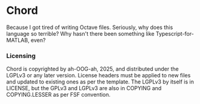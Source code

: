 # Chord
Because I got tired of writing Octave files. Seriously, why does this language so terrible? Why hasn't there been something like Typescript-for-MATLAB, even?

### Licensing
Chord is copyrighted by ah-OOG-ah, 2025, and distributed under the LGPLv3 or any later version. License headers must be applied to
new files and updated to existing ones as per the template. The LGPLv3 by itself is in LICENSE, but the GPLv3 and LGPLv3 are also in COPYING and
COPYING.LESSER as per FSF convention. 
